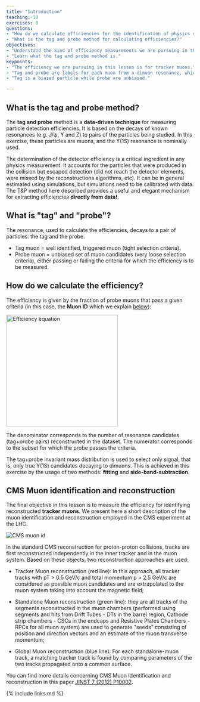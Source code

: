 ```yaml
---
title: "Introduction"
teaching: 10
exercises: 0
questions:
- "How do we calculate efficiencies for the identification of physics objects?"
- "What is the tag and probe method for calculating efficiencies?"
objectives:
- "Understand the kind of efficiency measurements we are pursuing in this tutorial."
- "Learn what the tag and probe method is."
keypoints:
- "The efficiency we are pursuing in this lesson is for tracker muons."
- "Tag and probe are labels for each muon from a dimuon resonance, which are used for the calculation of efficiencies."
- "Tag is a biased particle while probe are unbiased."

---
```


## What is the tag and probe method?

The **tag and probe** method is a **data-driven technique** for measuring particle detection efficiencies. It is based on the decays of known resonances (e.g. J/ψ, ϒ and Z) to pairs of the particles being studied. In this exercise, these particles are muons, and the ϒ(1S) resonance is nominally used.

The determination of the detector efficiency is a critical ingredient in any physics measurement. It accounts for the particles that were produced in the collision but escaped detection (did not reach the detector elements, were missed by the reconstructions algorithms, etc). It can be in general estimated using simulations, but simulations need to be calibrated with data. The T&P method here described provides a useful and elegant mechanism for extracting efficiencies **directly from data!**.

## What is "tag" and "probe"?

The resonance, used to calculate the efficiencies, decays to a pair of particles: the tag and the probe.

* Tag muon = well identified, triggered muon (tight selection criteria).
* Probe muon = unbiased set of muon candidates (very loose selection criteria), either passing or failing the criteria for which the efficiency is to be measured.

## How do we calculate the efficiency?

The efficiency is given by the fraction of probe muons that pass a given criteria (in this case, the **Muon ID** which we explain [below](#cms-muon-identification-reconstruction)):

<img width="300px" src="../fig/efficiency.svg" alt="Efficiency equation">

The denominator corresponds to the number of resonance candidates (tag+probe pairs) reconstructed in the dataset. The numerator corresponds to the subset for which the probe passes the criteria.

The tag+probe invariant mass distribution is used to select only signal, that is, only true Y(1S) candidates decaying to dimuons. This is achieved in this exercise by the usage of two methods: **fitting** and **side-band-subtraction**.

## CMS Muon identification and reconstruction

The final objective in this lesson is to measure the efficiency for identifying reconstructed **tracker muons**.  We present here a short description of the muon identification and reconstruction employed in the CMS experiment at the LHC.

![CMS muon id](../fig/tracker_muon.png)

In the standard CMS reconstruction for proton-proton collisions, tracks are first reconstructed independently in the inner tracker and in the muon system. Based on these objects, two reconstruction approaches are used:

* Tracker Muon reconstruction (red line): In this approach, all tracker tracks with pT > 0.5 GeV/c and total momentum p > 2.5 GeV/c are considered as possible muon candidates and are extrapolated to the muon system taking into account the magnetic field;

* Standalone Muon reconstruction (green line): they are all tracks of the segments reconstructed in the muon chambers (performed using segments and hits from Drift Tubes - DTs in the barrel region, Cathode strip chambers - CSCs in the endcaps and Resistive Plates Chambers - RPCs for all muon system) are used to generate "seeds" consisting of position and direction vectors and an estimate of the muon transverse momentum;

* Global Muon reconstruction (blue line): For each standalone-muon track, a matching tracker track is found by comparing parameters of the two tracks propagated onto a common surface.

You can find more details concerning CMS Muon Identification and reconstruction in this paper [JINST 7 (2012) P10002](https://doi.org/10.1088/1748-0221/7/10/P10002).

{% include links.md %}
